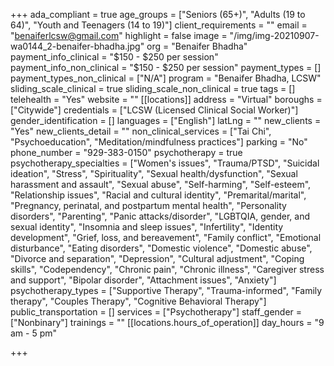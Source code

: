 +++
ada_compliant = true
age_groups = ["Seniors (65+)", "Adults (19 to 64)", "Youth and Teenagers (14 to 19)"]
client_requirements = ""
email = "benaiferlcsw@gmail.com"
highlight = false
image = "/img/img-20210907-wa0144_2-benaifer-bhadha.jpg"
org = "Benaifer Bhadha"
payment_info_clinical = "$150 - $250 per session"
payment_info_non_clinical = "$150 - $250 per session"
payment_types = []
payment_types_non_clinical = ["N/A"]
program = "Benaifer Bhadha, LCSW"
sliding_scale_clinical = true
sliding_scale_non_clinical = true
tags = []
telehealth = "Yes"
website = ""
[[locations]]
address = "Virtual"
boroughs = ["Citywide"]
credentials = ["LCSW (Licensed Clinical Social Worker)"]
gender_identification = []
languages = ["English"]
latLng = ""
new_clients = "Yes"
new_clients_detail = ""
non_clinical_services = ["Tai Chi", "Psychoeducation", "Meditation/mindfulness practices"]
parking = "No"
phone_number = "929-383-0150"
psychotherapy = true
psychotherapy_specialties = ["Women's issues", "Trauma/PTSD", "Suicidal ideation", "Stress", "Spirituality", "Sexual health/dysfunction", "Sexual harassment and assault", "Sexual abuse", "Self-harming", "Self-esteem", "Relationship issues", "Racial and cultural identity", "Premarital/marital", "Pregnancy, perinatal, and postpartum mental health", "Personality disorders", "Parenting", "Panic attacks/disorder", "LGBTQIA, gender, and sexual identity", "Insomnia and sleep issues", "Infertility", "Identity development", "Grief, loss, and bereavement", "Family conflict", "Emotional disturbance", "Eating disorders", "Domestic violence", "Domestic abuse", "Divorce and separation", "Depression", "Cultural adjustment", "Coping skills", "Codependency", "Chronic pain", "Chronic illness", "Caregiver stress and support", "Bipolar disorder", "Attachment issues", "Anxiety"]
psychotherapy_types = ["Supportive Therapy", "Trauma-informed", "Family therapy", "Couples Therapy", "Cognitive Behavioral Therapy"]
public_transportation = []
services = ["Psychotherapy"]
staff_gender = ["Nonbinary"]
trainings = ""
[[locations.hours_of_operation]]
day_hours = "9 am - 5 pm"

+++
